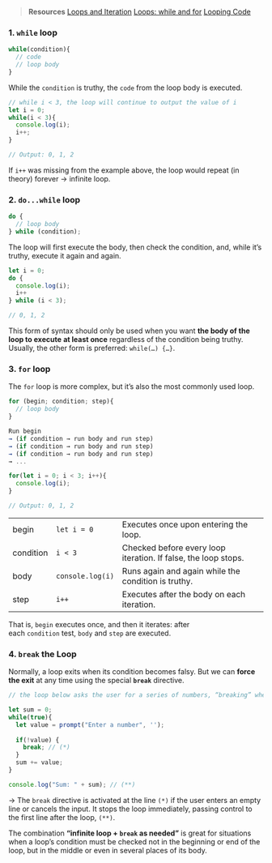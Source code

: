 > **Resources**
> [Loops and Iteration](https://developer.mozilla.org/en-US/docs/Web/JavaScript/Guide/Loops_and_iteration)
> [Loops: while and for](https://javascript.info/while-for)
> [Looping Code](https://developer.mozilla.org/en-US/docs/Learn/JavaScript/Building_blocks/Looping_code)
### 1. `while` loop
```js
while(condition){
  // code
  // loop body
}
```
While the `condition` is truthy, the `code` from the loop body is executed.
```js
// while i < 3, the loop will continue to output the value of i
let i = 0; 
while(i < 3){
  console.log(i); 
  i++; 
}

// Output: 0, 1, 2
```

If `i++` was missing from the example above, the loop would repeat (in theory) forever → infinite loop. 
### 2. `do...while` loop
```js
do {
  // loop body
} while (condition); 
```
The loop will first execute the body, then check the condition, and, while it’s truthy, execute it again and again.
```js
let i = 0; 
do {
  console.log(i); 
  i++
} while (i < 3); 

// 0, 1, 2
```

This form of syntax should only be used when you want **the body of the loop to execute** **at least once** regardless of the condition being truthy. Usually, the other form is preferred: `while(…) {…}`.
### 3. `for` loop
The `for` loop is more complex, but it’s also the most commonly used loop.
```js
for (begin; condition; step){
  // loop body
}

Run begin 
→ (if condition → run body and run step) 
→ (if condition → run body and run step) 
→ (if condition → run body and run step) 
→ ...
```

```js
for(let i = 0; i < 3; i++){
  console.log(i); 
}

// Output: 0, 1, 2
```

|           |                  |                                                                |
| --------- | ---------------- | -------------------------------------------------------------- |
| begin     | `let i = 0`      | Executes once upon entering the loop.                          |
| condition | `i < 3`          | Checked before every loop iteration. If false, the loop stops. |
| body      | `console.log(i)` | Runs again and again while the condition is truthy.            |
| step      | `i++`            | Executes after the body on each iteration.                     |
That is, `begin` executes once, and then it iterates: after each `condition` test, `body` and `step` are executed.
### 4. `break` the Loop
Normally, a loop exits when its condition becomes falsy. But we can **force the exit** at any time using the special **`break`** directive.
```js
// the loop below asks the user for a series of numbers, “breaking” when no number is entered

let sum = 0; 
while(true){
  let value = prompt("Enter a number", ''); 
  
  if(!value) {
    break; // (*)
  }
  sum += value; 
}

console.log("Sum: " + sum); // (**)
```
→ The `break` directive is activated at the line `(*)` if the user enters an empty line or cancels the input. It stops the loop immediately, passing control to the first line after the loop, `(**)`.

The combination **“infinite loop + `break` as needed”** is great for situations when a loop’s condition must be checked not in the beginning or end of the loop, but in the middle or even in several places of its body.
